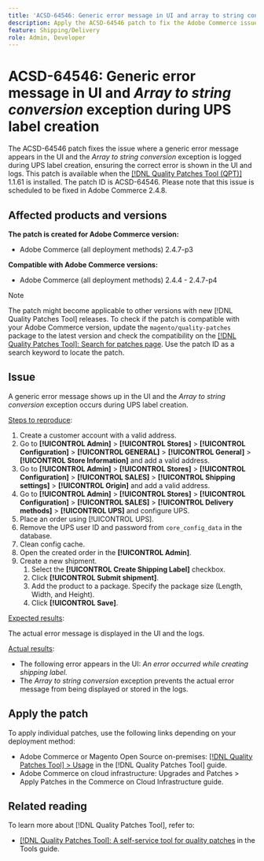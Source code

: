 ```yaml
---
title: 'ACSD-64546: Generic error message in UI and array to string conversion exception during UPS label creation'
description: Apply the ACSD-64546 patch to fix the Adobe Commerce issue where a generic error message appears in the UI and the array to string conversion exception is logged during UPS label creation. The patch ensures the correct error is shown in the UI and the logs.
feature: Shipping/Delivery
role: Admin, Developer
---
```


# ACSD-64546: Generic error message in UI and *Array to string conversion* exception during UPS label creation

The ACSD-64546 patch fixes the issue where a generic error message appears in the UI and the *Array to string conversion* exception is logged during UPS label creation, ensuring the correct error is shown in the UI and logs. This patch is available when the [[!DNL Quality Patches Tool (QPT)]](/help/tools/quality-patches-tool/quality-patches-tool-to-self-serve-quality-patches.md) 1.1.61 is installed. The patch ID is ACSD-64546. Please note that this issue is scheduled to be fixed in Adobe Commerce 2.4.8.

## Affected products and versions

**The patch is created for Adobe Commerce version:**
* Adobe Commerce (all deployment methods) 2.4.7-p3

**Compatible with Adobe Commerce versions:**
* Adobe Commerce (all deployment methods) 2.4.4 - 2.4.7-p4

>[!NOTE]
>
>The patch might become applicable to other versions with new [!DNL Quality Patches Tool] releases. To check if the patch is compatible with your Adobe Commerce version, update the `magento/quality-patches` package to the latest version and check the compatibility on the [[!DNL Quality Patches Tool]: Search for patches page](https://experienceleague.adobe.com/tools/commerce-quality-patches/index.html). Use the patch ID as a search keyword to locate the patch.

## Issue

A generic error message shows up in the UI and the *Array to string conversion* exception occurs during UPS label creation.

<u>Steps to reproduce</u>:

1. Create a customer account with a valid address.
1. Go to **[!UICONTROL Admin]** > **[!UICONTROL Stores]** > **[!UICONTROL Configuration]** > **[!UICONTROL GENERAL]** > **[!UICONTROL General]** > **[!UICONTROL Store Information]** and add a valid address.
1. Go to **[!UICONTROL Admin]** > **[!UICONTROL Stores]** > **[!UICONTROL Configuration]** > **[!UICONTROL SALES]** > **[!UICONTROL Shipping settings]** > **[!UICONTROL Origin]** and add a valid address.
1. Go to **[!UICONTROL Admin]** > **[!UICONTROL Stores]** > **[!UICONTROL Configuration]** > **[!UICONTROL SALES]** > **[!UICONTROL Delivery methods]** > **[!UICONTROL UPS]** and configure UPS.
1. Place an order using [!UICONTROL UPS].
1. Remove the UPS user ID and password from `core_config_data` in the database.
1. Clean config cache.
1. Open the created order in the **[!UICONTROL Admin]**.
1. Create a new shipment.
    1. Select the **[!UICONTROL Create Shipping Label]** checkbox.
    1. Click **[!UICONTROL Submit shipment]**.
    1. Add the product to a package. Specify the package size (Length, Width, and Height).
    1. Click **[!UICONTROL Save]**.

<u>Expected results</u>:

The actual error message is displayed in the UI and the logs.

<u>Actual results</u>:

* The following error appears in the UI:
    *An error occurred while creating shipping label.*  
* The *Array to string conversion* exception prevents the actual error message from being displayed or stored in the logs.

## Apply the patch

To apply individual patches, use the following links depending on your deployment method:
* Adobe Commerce or Magento Open Source on-premises: [[!DNL Quality Patches Tool] > Usage](/help/tools/quality-patches-tool/usage.md) in the [!DNL Quality Patches Tool] guide.
* Adobe Commerce on cloud infrastructure: Upgrades and Patches > Apply Patches in the Commerce on Cloud Infrastructure guide.

## Related reading

To learn more about [!DNL Quality Patches Tool], refer to:
* [[!DNL Quality Patches Tool]: A self-service tool for quality patches](/help/tools/quality-patches-tool/quality-patches-tool-to-self-serve-quality-patches.md) in the Tools guide.
